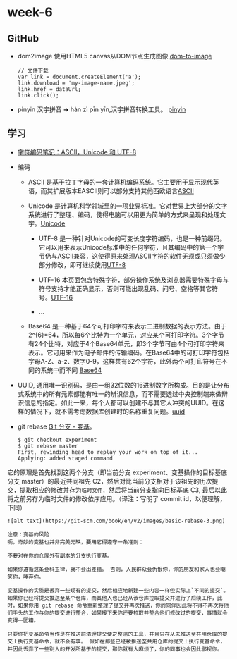 # week-6

## GitHub
- dom2image 使用HTML5 canvas从DOM节点生成图像 [dom-to-image](https://github.com/tsayen/dom-to-image)

	```
	// 文件下载
    var link = document.createElement('a');
    link.download = 'my-image-name.jpeg';
    link.href = dataUrl;
    link.click();
	```

- pinyin 汉字拼音 ➜ hàn zì pīn yīn,汉字拼音转换工具。
[pinyin](https://github.com/hotoo/pinyin)


## 学习
- [字符编码笔记：ASCII，Unicode 和 UTF-8
](http://www.ruanyifeng.com/blog/2007/10/ascii_unicode_and_utf-8.html)

- 编码
	- ASCII 是基于拉丁字母的一套计算机编码系统。它主要用于显示现代英语，而其扩展版本EASCII则可以部分支持其他西欧语言[ASCII](https://zh.wikipedia.org/wiki/ASCII)
	
	- Unicode 是计算机科学领域里的一项业界标准。它对世界上大部分的文字系统进行了整理、编码，使得电脑可以用更为简单的方式来呈现和处理文字。[Unicode](https://zh.wikipedia.org/wiki/Unicode)
		- UTF-8 是一种针对Unicode的可变长度字符编码，也是一种前缀码。它可以用来表示Unicode标准中的任何字符，且其编码中的第一个字节仍与ASCII兼容，这使得原来处理ASCII字符的软件无须或只须做少部分修改，即可继续使用[UTF-8](https://zh.wikipedia.org/wiki/UTF-8)

		- UTF-16 本页面包含特殊字符，部分操作系统及浏览器需要特殊字母与符号支持才能正确显示，否则可能出现乱码、问号、空格等其它符号。[UTF-16](https://zh.wikipedia.org/wiki/UTF-16)

		- ...

	- Base64 是一种基于64个可打印字符来表示二进制数据的表示方法。由于 2^{6}=64，所以每6个比特为一个单元，对应某个可打印字符。3个字节有24个比特，对应于4个Base64单元，即3个字节可由4个可打印字符来表示。它可用来作为电子邮件的传输编码。在Base64中的可打印字符包括字母A-Z、a-z、数字0-9，这样共有62个字符，此外两个可打印符号在不同的系统中而不同 [Base64](https://zh.wikipedia.org/wiki/Base64)

- UUID, 通用唯一识别码，是由一组32位数的16进制数字所构成。目的是让分布式系统中的所有元素都能有唯一的辨识信息，而不需要透过中央控制端来做辨识信息的指定。如此一来，每个人都可以创建不与其它人冲突的UUID。在这样的情况下，就不需考虑数据库创建时的名称重复问题。[uuid](https://zh.wikipedia.org/wiki/%E9%80%9A%E7%94%A8%E5%94%AF%E4%B8%80%E8%AF%86%E5%88%AB%E7%A0%81)

- git rebase [Git 分支 - 变基](https://git-scm.com/book/zh/v2/Git-%E5%88%86%E6%94%AF-%E5%8F%98%E5%9F%BA)。

	```
	$ git checkout experiment
	$ git rebase master
	First, rewinding head to replay your work on top of it...
	Applying: added staged command
	
	```
它的原理是首先找到这两个分支（即当前分支 experiment、变基操作的目标基底分支 master）的最近共同祖先 C2，然后对比当前分支相对于该祖先的历次提交，提取相应的修改并存为`临时文件`，然后将当前分支指向目标基底 C3, 最后以此将之前另存为临时文件的修改依序应用。（译注：写明了 commit id，以便理解，下同）

	![alt text](https://git-scm.com/book/en/v2/images/basic-rebase-3.png)

	注意：变基的风险
	呃，奇妙的变基也并非完美无缺，要用它得遵守一条准则：

	不要对在你的仓库外有副本的分支执行变基。

	如果你遵循这条金科玉律，就不会出差错。 否则，人民群众会仇恨你，你的朋友和家人也会嘲笑你，唾弃你。

	变基操作的实质是丢弃一些现有的提交，然后相应地新建一些内容一样但实际上`不同的提交`。 如果你已经将提交推送至某个仓库，而其他人也已经从该仓库拉取提交并进行了后续工作，此时，如果你用 git rebase 命令重新整理了提交并再次推送，你的同伴因此将不得不再次将他们手头的工作与你的提交进行整合，如果接下来你还要拉取并整合他们修改过的提交，事情就会变得一团糟。

	只要你把变基命令当作是在推送前清理提交使之整洁的工具，并且只在从未推送至共用仓库的提交上执行变基命令，就不会有事。 假如在那些已经被推送至共用仓库的提交上执行变基命令，并因此丢弃了一些别人的开发所基于的提交，那你就有大麻烦了，你的同事也会因此鄙视你。